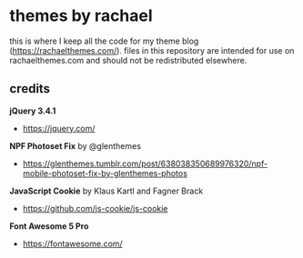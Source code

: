 # themes by rachael

this is where I keep all the code for my theme blog (https://rachaelthemes.com/). files in this repository are intended for use on rachaelthemes.com and should not be redistributed elsewhere.

## credits

**jQuery 3.4.1**
* https://jquery.com/

**NPF Photoset Fix** by @glenthemes
* https://glenthemes.tumblr.com/post/638038350689976320/npf-mobile-photoset-fix-by-glenthemes-photos
  
**JavaScript Cookie** by Klaus Kartl and Fagner Brack
* https://github.com/js-cookie/js-cookie

**Font Awesome 5 Pro**
* https://fontawesome.com/
